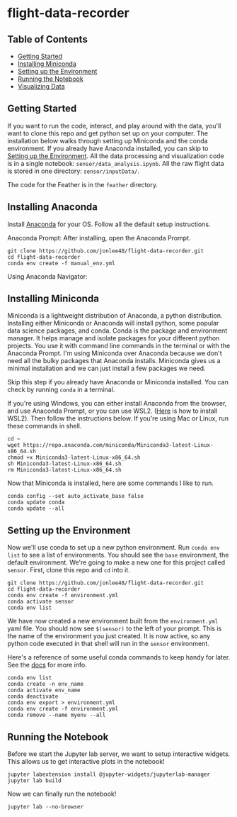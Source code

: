 # flight-data-recorder

## Table of Contents
- [Getting Started](#getting-started)
- [Installing Miniconda](#installing-miniconda)
- [Setting up the Environment](#setting-up-the-environment)
- [Running the Notebook](#running-the-notebook)
- [Visualizing Data](#)


## Getting Started
If you want to run the code, interact, and play around with the data, you'll want to clone this repo and get python set up on your computer. The installation below walks through setting up Miniconda and the conda environment. If you already have Anaconda installed, you can skip to [Setting up the Environment](#setting-up-the-environment). All the data processing and visualization code is in a single notebook: `sensor/data_analysis.ipynb`. All the raw flight data is stored in one directory: `sensor/inputData/`.

The code for the Feather is in the `feather` directory.

## Installing Anaconda
Install [Anaconda](https://www.anaconda.com/products/individual) for your OS. Follow all the default setup instructions. 

Anaconda Prompt:
After installing, open the Anaconda Prompt. 
```
git clone https://github.com/jonlee48/flight-data-recorder.git
cd flight-data-recorder
conda env create -f manual_env.yml
```

Using Anaconda Navigator:



## Installing Miniconda
Miniconda is a lightweight distribution of Anaconda, a python distribution. Installing either Miniconda or Anaconda will install python, some popular data science packages, and conda. Conda is the package and environment manager. It helps manage and isolate packages for your different python projects. You use it with command line commands in the terminal or with the Anaconda Prompt. I'm using Miniconda over Anaconda because we don't need all the bulky packages that Anaconda installs. Miniconda gives us a minimal installation and we can just install a few packages we need.

Skip this step if you already have Anaconda or Miniconda installed. You can check by running `conda` in a terminal. 

If you're using Windows, you can either install Anaconda from the browser, and use Anaconda Prompt, or you can use WSL2. ([Here](https://towardsdatascience.com/configuring-jupyter-notebook-in-windows-subsystem-linux-wsl2-c757893e9d69) is how to install WSL2). Then follow the instructions below. If you're using Mac or Linux, run these commands in shell.
```
cd ~
wget https://repo.anaconda.com/miniconda/Miniconda3-latest-Linux-x86_64.sh
chmod +x Miniconda3-latest-Linux-x86_64.sh
sh Miniconda3-latest-Linux-x86_64.sh
rm Miniconda3-latest-Linux-x86_64.sh
```
Now that Miniconda is installed, here are some commands I like to run.
```
conda config --set auto_activate_base false
conda update conda
conda update --all
```

## Setting up the Environment
Now we'll use conda to set up a new python environment. Run `conda env list` to see a list of environments. You should see the `base` environment, the default environment. We're going to make a new one for this project called `sensor`. First, clone this repo and `cd` into it.
```
git clone https://github.com/jonlee48/flight-data-recorder.git
cd flight-data-recorder
conda env create -f environment.yml
conda activate sensor
conda env list
```
We have now created a new environment built from the `environment.yml` yaml file. You should now see `$(sensor)` to the left of your prompt. This is the name of the environment you just created. It is now active, so any python code executed in that shell will run in the `sensor` environment.

Here's a reference of some useful conda commands to keep handy for later. See the [docs](http://docs.conda.io/projects/conda/en/latest/user-guide/tasks/manage-environments.html
) for more info.
```
conda env list
conda create -n env_name
conda activate env_name
conda deactivate
conda env export > environment.yml
conda env create -f environment.yml
conda remove --name myenv --all
```

## Running the Notebook
Before we start the Jupyter lab server, we want to setup interactive widgets. This allows us to get interactive plots in the notebook!
```
jupyter labextension install @jupyter-widgets/jupyterlab-manager
jupyter lab build
```
Now we can finally run the notebook!
```
jupyter lab --no-browser
```
